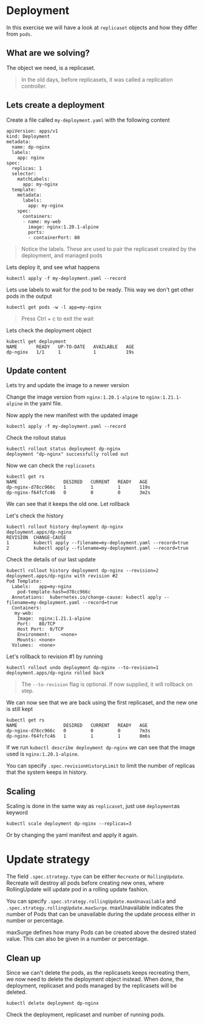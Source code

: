 # Deployment

In this exercise we will have a look at `replicaset` objects and how they differ from `pods`.

## What are we solving?

The object we need, is a replicaset.

> In the old days, before replicasets, it was called a replication controller.

## Lets create a deployment
Create a file called `my-deployment.yaml` with the following content
```
apiVersion: apps/v1
kind: Deployment
metadata:
  name: dp-nginx
  labels:
    app: nginx
spec:
  replicas: 1
  selector:
    matchLabels:
      app: my-nginx
  template:
    metadata:
      labels:
        app: my-nginx
    spec:
      containers:
      - name: my-web
        image: nginx:1.20.1-alpine
        ports:
        - containerPort: 80
```
> Notice the labels. These are used to pair the replicaset created by the deployment, and managed pods

Lets deploy it, and see what happens
```
kubectl apply -f my-deployment.yaml --record
```
Lets use labels to wait for the pod to be ready. This way we don't get other pods in the output
```
kubectl get pods -w -l app=my-nginx
```
> Press Ctrl + c to exit the wait

Lets check the deployment object
```
kubectl get deployment
NAME       READY   UP-TO-DATE   AVAILABLE   AGE
dp-nginx   1/1     1            1           19s
```

## Update content
Lets try and update the image to a newer version

Change the image version from `nginx:1.20.1-alpine` to `nginx:1.21.1-alpine` in the yaml file.

Now apply the new manifest with the updated image
```
kubectl apply -f my-deployment.yaml --record
```

Check the rollout status
```
kubectl rollout status deployment dp-nginx
deployment "dp-nginx" successfully rolled out
```

Now we can check the `replicasets`
```
kubectl get rs
NAME                 DESIRED   CURRENT   READY   AGE
dp-nginx-d78cc966c   1         1         1       119s
dp-nginx-f64fcfc46   0         0         0       3m2s
```
We can see that it keeps the old one. Let rollback

Let's check the history
```
kubectl rollout history deployment dp-nginx
deployment.apps/dp-nginx 
REVISION  CHANGE-CAUSE
1         kubectl apply --filename=my-deployment.yaml --record=true
2         kubectl apply --filename=my-deployment.yaml --record=true
```

Check the details of our last update
```
kubectl rollout history deployment dp-nginx --revision=2
deployment.apps/dp-nginx with revision #2
Pod Template:
  Labels:	app=my-nginx
	pod-template-hash=d78cc966c
  Annotations:	kubernetes.io/change-cause: kubectl apply --filename=my-deployment.yaml --record=true
  Containers:
   my-web:
    Image:	nginx:1.21.1-alpine
    Port:	80/TCP
    Host Port:	0/TCP
    Environment:	<none>
    Mounts:	<none>
  Volumes:	<none>
```

Let's rollback to revision #1 by running
```
kubectl rollout undo deployment dp-nginx --to-revision=1
deployment.apps/dp-nginx rolled back
```

> The `--to-revision` flag is optional. If now supplied, it will rollback on step.

We can now see that we are back using the first replicaset, and the new one is still kept
```
kubectl get rs
NAME                 DESIRED   CURRENT   READY   AGE
dp-nginx-d78cc966c   0         0         0       7m3s
dp-nginx-f64fcfc46   1         1         1       8m6s
```

If we run `kubectl describe deployment dp-nginx` we can see that the image used is `nginx:1.20.1-alpine`. 

You can specify `.spec.revisionHistoryLimit` to limit the number of replicas that the system keeps in history.

## Scaling
Scaling is done in the same way as `replicaset`, just use `deployment`as keyword
```
kubectl scale deployment dp-nginx --replicas=3
```
Or by changing the yaml manifest and apply it again.

# Update strategy
The field `.spec.strategy.type` can be either `Recreate` or `RollingUpdate`. Recreate will destroy all pods before creating new ones, where RollingUpdate will update pod in a rolling update fashion. 

You can specify `.spec.strategy.rollingUpdate.maxUnavailable` and `.spec.strategy.rollingUpdate.maxSurge`. maxUnavailable indicates the number of Pods that can be unavailable during the update process either in number or percentage. 

maxSurge defines how many Pods can be created above the desired stated value. This can also be given in a number or percentage.

## Clean up
Since we can't delete the pods, as the replicasets keeps recreating them, we now need to delete the deployment object instead. When done, the deployment, replicaset and pods managed by the replicasets will be deleted.

```
kubectl delete deployment dp-nginx
```

Check the deployment, replicaset and number of running pods.
